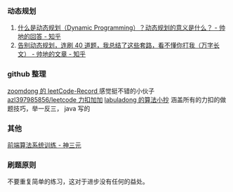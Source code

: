### 动态规划
1. [什么是动态规划（Dynamic Programming）？动态规划的意义是什么？ - 帅地的回答 - 知乎](https://www.zhihu.com/question/23995189/answer/1094101149)  
2. [告别动态规划，连刷 40 道题，我总结了这些套路，看不懂你打我（万字长文） - 帅地的文章 - 知乎](https://zhuanlan.zhihu.com/p/91582909)  


### github 整理
[zoomdong 的 leetCode-Record ](https://github.com/fireairforce/leetCode-Record)  感觉挺不错的小伙子  
[azl397985856/leetcode 力扣加加](https://github.com/azl397985856/leetcode)
[labuladong 的算法小抄](https://github.com/labuladong/fucking-algorithm) 涵盖所有的力扣的做题技巧，举一反三， java 写的


### 其他
[前端算法系统训练 - 神三元](http://47.98.159.95/leetcode-js/)


### 刷题原则
不要重复简单的练习，这对于进步没有任何的益处。
